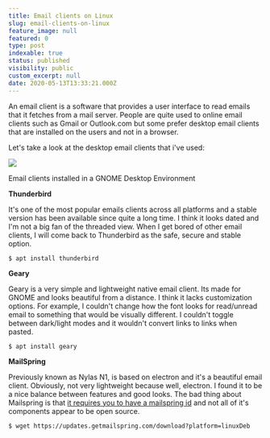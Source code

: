 ```yaml
---
title: Email clients on Linux
slug: email-clients-on-linux
feature_image: null
featured: 0
type: post
indexable: true
status: published
visibility: public
custom_excerpt: null
date: 2020-05-13T13:33:21.000Z
---
```


An email client is a software that provides a user interface to read emails that it fetches from a mail server. People are quite used to online email clients such as Gmail or Outlook.com but some prefer desktop email clients that are installed on the users and not in a browser.

Let's take a look at the desktop email clients that i've used:

![](/content/images/2020/05/image.png)

Email clients installed in a GNOME Desktop Environment

**Thunderbird**

It's one of the most popular emails clients across all platforms and a stable version has been available since quite a long time. I think it looks dated and I'm not a big fan of the threaded view. When I get bored of other email clients, I will come back to Thunderbird as the safe, secure and stable option.

    $ apt install thunderbird

**Geary**

Geary is a very simple and lightweight native email client. Its made for GNOME and looks beautiful from a distance. I think it lacks customization options. For example, I couldn't change how the font looks for read/unread email to something that would be visually different. I couldn't toggle between dark/light modes and it wouldn't convert links to links when pasted.

    $ apt install geary

**MailSpring**

Previously known as Nylas N1, is based on electron and it's a beautiful email client. Obviously, not very lightweight because well, electron. I found it to be a nice balance between features and good looks. The bad thing about Mailspring is that [it requires you to have a mailspring id](https://github.com/Foundry376/Mailspring/issues/349) and not all of it's components appear to be open source.

    $ wget https://updates.getmailspring.com/download?platform=linuxDeb
